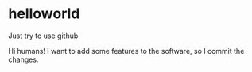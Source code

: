 # helloworld
Just try to use github

Hi humans!
I want to add some features to the software, so I commit the changes.
